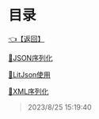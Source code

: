 # 目录  


[👈【返回】](/--目录--/dotnet/CSharp笔记/--目录--CSharp笔记)  


[📜JSON序列化](/dotnet/CSharp笔记/XML和JSON序列化/JSON序列化)  

[📜LitJson使用](/dotnet/CSharp笔记/XML和JSON序列化/LitJson使用)  

[📜XML序列化](/dotnet/CSharp笔记/XML和JSON序列化/XML序列化.txt)  







> 2023/8/25 15:19:40
